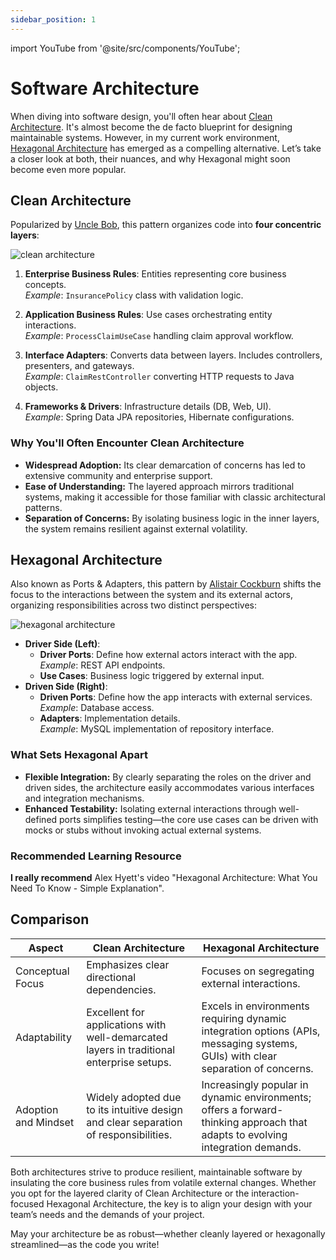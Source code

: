 ```yaml
---
sidebar_position: 1
---
```


import YouTube from '@site/src/components/YouTube';

# Software Architecture

When diving into software design, you'll often hear about [Clean Architecture](https://medium.com/@DrunknCode/clean-architecture-simplified-and-in-depth-guide-026333c54454). It's almost become the de facto blueprint for designing maintainable systems. However, in my current work environment, [Hexagonal Architecture](https://medium.com/ssense-tech/hexagonal-architecture-there-are-always-two-sides-to-every-story-bc0780ed7d9c) has emerged as a compelling alternative. Let’s take a closer look at both, their nuances, and why Hexagonal might soon become even more popular.

## Clean Architecture

Popularized by [Uncle Bob](https://en.wikipedia.org/wiki/Robert_C._Martin), this pattern organizes code into **four concentric layers**:

<div>
  <img src={require('@site/static/img/prior-recommended-knowledge/clean-arch.png').default} alt="clean architecture" />
</div>

1. **Enterprise Business Rules**: Entities representing core business concepts.  
   *Example*: `InsurancePolicy` class with validation logic.

2. **Application Business Rules**: Use cases orchestrating entity interactions.  
   *Example*: `ProcessClaimUseCase` handling claim approval workflow.

3. **Interface Adapters**: Converts data between layers. Includes controllers, presenters, and gateways.  
   *Example*: `ClaimRestController` converting HTTP requests to Java objects.

4. **Frameworks & Drivers**: Infrastructure details (DB, Web, UI).  
   *Example*: Spring Data JPA repositories, Hibernate configurations.

### Why You'll Often Encounter Clean Architecture

- **Widespread Adoption:** Its clear demarcation of concerns has led to extensive community and enterprise support.
- **Ease of Understanding:** The layered approach mirrors traditional systems, making it accessible for those familiar with classic architectural patterns.
- **Separation of Concerns:** By isolating business logic in the inner layers, the system remains resilient against external volatility.

## Hexagonal Architecture

Also known as Ports & Adapters, this pattern by [Alistair Cockburn](https://alistair.cockburn.us/) shifts the focus to the interactions between the system and its external actors, organizing responsibilities across two distinct perspectives:

<div>
  <img src={require('@site/static/img/prior-recommended-knowledge/hexagonal-arch.png').default} alt="hexagonal architecture" />
</div>

- **Driver Side (Left)**:
  - **Driver Ports**: Define how external actors interact with the app.  
    *Example*: REST API endpoints.
  - **Use Cases**: Business logic triggered by external input.
- **Driven Side (Right)**:
  - **Driven Ports**: Define how the app interacts with external services.  
    *Example*: Database access.
  - **Adapters**: Implementation details.  
    *Example*: MySQL implementation of repository interface.

### What Sets Hexagonal Apart

- **Flexible Integration:** By clearly separating the roles on the driver and driven sides, the architecture easily accommodates various interfaces and integration mechanisms.
- **Enhanced Testability:** Isolating external interactions through well-defined ports simplifies testing—the core use cases can be driven with mocks or stubs without invoking actual external systems.

### Recommended Learning Resource

**I really recommend** Alex Hyett's video "Hexagonal Architecture: What You Need To Know - Simple Explanation".

<YouTube id="bDWApqAUjEI" />

## Comparison

| Aspect               | Clean Architecture                                                                       | Hexagonal Architecture                                                                                                          |
|----------------------|------------------------------------------------------------------------------------------|---------------------------------------------------------------------------------------------------------------------------------|
| Conceptual Focus     | Emphasizes clear directional dependencies.                                               | Focuses on segregating external interactions.                                                                                   |
| Adaptability         | Excellent for applications with well-demarcated layers in traditional enterprise setups. | Excels in environments requiring dynamic integration options (APIs, messaging systems, GUIs) with clear separation of concerns. |
| Adoption and Mindset | Widely adopted due to its intuitive design and clear separation of responsibilities.     | Increasingly popular in dynamic environments; offers a forward-thinking approach that adapts to evolving integration demands.   |

Both architectures strive to produce resilient, maintainable software by insulating the core business rules from volatile external changes. Whether you opt for the layered clarity of Clean Architecture or the interaction-focused Hexagonal Architecture, the key is to align your design with your team’s needs and the demands of your project.

May your architecture be as robust—whether cleanly layered or hexagonally streamlined—as the code you write!